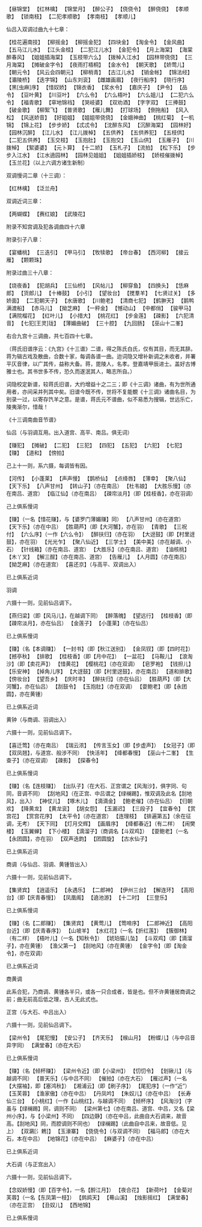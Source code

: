 <!-- { "loadSidebar": true } -->
【昼锦堂】  【红林檎】  【锦堂月】  【醉公子】  【侥侥令】  【醉侥侥】  【孝顺歌】  【锁南枝】  【二犯孝顺歌】  【孝南枝】  【孝顺儿】

仙吕入双调过曲九十七章：

【桂花遍南技】  【柳摇金】  【柳摇金犯】  【四块金】  【淘金令】  【金风曲】  【五马江儿水】  【江头金桂】  【二犯江儿水】  【金犯令】  【月上海棠】  【海棠醉春风】  【姐姐插海棠】  【玉枝带六么】  【拨棹入江水】  【园林带侥侥】  【三月海棠】  【摊破金字令】  【夜雨打梧桐】  【金水令】  【朝天歌】  【娇莺儿】  【朝元令】  【风云会四朝元】  【柳梢青】  【古江儿水】  【销金帐】  【锦法经】  【灞陵桥】  【迭字锦】  【山东刘衮】  【雌雄画眉】  【夜行船序】  【晓行序】  【黑[虫麻]序】  【惜奴娇】  【锦衣香】  【浆水令】  【嘉庆子】  【尹令】  【品令】  【豆叶黄】  【川豆叶】  【六么令】  【六么梧叶】  【六么姐儿】  【二犯六么令】  【福青歌】  【窣地锦裆】  【哭岐婆】  【双劝酒】  【字字双】  【三捧鼓】  【破金歌】  【柳絮飞】  【普贤歌】  【雁儿舞】  【打球场】  【倒拖船】  【风入松】  【风送娇音】  【好姐姐】  【姐姐带侥侥】  【金娥神曲】  【桃红菊】  【一机锦】  【锦上花】  【步步娇】  【忒忒令】  【沈醉东风】  【沉醉海棠】  【园林好】  【园林沉醉】  【江儿水】  【江儿拨棹】  【五供养】  【五供养犯】  【五枝供】  【二犯五供养】  【玉交枝】  【玉抱肚】  【玉抱交】  【玉山供】  【玉雁子】  【川拨棹】  【絮婆婆】  【元卜算】  【十二娇】  【玉札子】  【流拍】  【松下乐】  【步步入江水】  【江水遶园林】  【园林见姐姐】  【姐姐插娇枝】  【娇枝催拨棹】  【玉兰花】（以上六调方诸生新制）

双调慢词二章（十三调）：

【红林檎】  【泛兰舟】

双调近词三章：

【两蝴蝶】  【赛红娘】  【武陵花】

附录不知宫调及犯各调曲四十六章

附录引子八章：

【宴蟠桃】  【三迭引】  【甲马引】  【牧犊歌】  【帝台春】  【西河柳】  【接云雁】  【颗颗珠】

附录过曲三十八章：

【烧夜香】  【犯胡兵】  【三仙桥】  【风帖儿】  【柳穿鱼】  【四换头】  【恁麻郎】  【货郎儿】  【十棒鼓】  【小引】  【望妆台】  【搅羣羊】  【七贤过关】  【多娇面】  【二犯朝天子】  【水唐歌】  【川鲍老】  【清商七犯】  【鹤翀天】  【鹅鸭满渡船】  【赤马儿】  【拗芝麻】  【一秤金】  【憾动山】  【中都俏】  【骏甲马】  【满院榴花】  【红叶儿】  【小措大】  【桃花红】  【步金莲】  【疎影】  【六犯清音】  【七犯[王灵]珑】  【薄媚曲破】  【三十腔】  【九回肠】  【巫山十二峯】

右合九宫十三调曲，共七百四十七章。

（蒋氏旧谱序云：《九宫》《十三谱》二谱，得之陈氏白氏，仅有其目，而无其辞。蒋为辑古戏及散曲，合数十家，每调各谱一曲。迨词隐又增补新调之未收者，并署平仄音律，以广其传，益称大备。蒋，毘陵人，名孝。登嘉靖甲辰进士。盖好古博雅士也。其书世多不传，恐久而遂泯其人，略志所自。）

词隐校定新谱，较蒋氏旧谱，大约增益十之二三；即《十三调》诸曲，有为世所通用者，亦间采并列其中矣。旧谱今既不传，世将不复能覩《十三调》诸曲名目，为别录一过，以寄存饩羊之意。是谱，蒋氏元不谱曲，似不易悉为搜辑，世远乐亡，陵夷渐尔，惜哉！

《十三调南曲音节谱》

仙吕（与羽调互用。出入道宫、高平、南吕。俱无词）

【赚犯】  【摊破】  【二犯】  【三犯】  【四犯】  【五犯】  【六犯】  【七犯】  【赚】  【道和】  【傍拍】

己上十一则，系六摄，每调皆有因。

【河传】  【小蓬莱】  【声声慢】  【鹊桥仙】  【点绛唇】  【薄幸】  【聚八仙】  【天下乐】  【八声甘州】  【转山子】（亦在南吕）  【杜韦娘】  【大胜乐慢】（亦在南吕、道宫）  【临江仙】（亦在南吕）  【疎帘淡月】（即【桂枝香】，亦在羽调）

己上俱系慢词

【赚】（一名【惜花赚】，与【婆罗门薄媚赚】同）  【八声甘州】（亦在道宫）  【天下乐】（亦在中吕）  【胜葫芦】（即【大河蟹】，亦在羽）  【青歌】  【三祝付】  【六么序】（一作【六么令】）  【醉扶归】（亦在羽）  【大迓鼓】（即【村里迓鼓】，亦在羽）  【光光乍】  【聚八仙近】  【三学士】  【美中美】（亦在越调、小石）  【针线箱】（亦在南吕、道宫）  【大胜乐】（亦在南吕、道宫）  【油核桃】  【木丫叉】  【解三酲】（亦在南吕、道宫）  【告雁儿】  【人月圆】（亦在南吕）  【拗芝麻】（亦在道宫）  【喜还京】（与高平、双调出入）

已上俱系近词

羽调

六摄十一则，见前仙吕调下。

【燕归梁】（即【风马儿】，在越调下同）  【醉落魄】  【望远行】  【桂枝香】（即【疎帘淡月】，亦在仙吕）  【金莲子】  【小蓬莱】（亦在仙吕）

已上俱系慢词

【赚】（名【本调赚】）  【一封书】（即【秋江送别】）  【金凤钗】（即【四时花】）  【撼亭秋】  【排歌】  【桂枝香】（即【月中花】）  【一盆花】  【马鞍儿】  【浪淘沙】（即【卖花声】）  【惜黄花】  【樱桃花】（亦在双调）  【皂罗袍】  【钱担儿】  【乐安神】  【掉角儿序】  【大迓鼓】（即【村里迓鼓】，亦在南吕）  【道和排歌】  【傍妆台】  【望吾乡】  【庆时丰】  【醉扶归】（亦在仙吕）  【胜葫芦】（即【大河蟹】，亦在仙吕）  【刮鼓令】  【玉抱肚】（亦在双调）  【耍鲍老】（即【永团圆】，亦在黄锺）

已上俱系近词

黄钟（与商调、羽调出入）

六摄十一则，见前仙吕调下。

【喜迁莺】（亦在南吕）  【瑞云浓】  【传言玉女】（即【步虚声】）  【女冠子】（即【双凤翘】，与道宫、般涉不同）  【快活年】  【绛都春慢】  【巫山十二峯】  【生查子】（亦在双调）  【疎影】  【探春令】

已上俱系慢词

【赚】（名【连枝赚】）  【出队子】（在大石、正宫谓之【风淘沙】，俱字同、句同，音调不同）  【刮地风】（在正宫、中吕谓之【绿襕踢】，惟双调及此名【刮地风】，出入）  【神仗儿】  【啄木儿】  【滴滴金】  【鲍老催】（亦在仙吕）  【归朝欢】  【降黄龙】  【黄龙衮】  【胡女怨】  【玉漏迟】  【三段子】  【宜春令】  【赏宫花】  【赏宫花序】  【太平令】（亦在道宫）  【连理枝】  【排遍第五】（余在征调，无考）  【天下同】  【灯月交辉】  【画眉序】  【绛都春近】（有二样）  【闹樊楼】  【玉翼蝉】  【下小楼】  【滴溜子】（商调名【斗双鸡】）  【耍鲍老】（一名【永团圆】，亦在羽）  【双声迭韵】  【团圆旋】  【古水仙子】

已上俱系近词

商调（与仙吕、羽调、黄锺皆出入）

六摄十一则，见前仙吕调下。

【集贤宾】  【逍遥乐】  【永遇乐】  【二郎神】  【伊州三台】  【解连环】  【高阳台】（即【庆青春慢】）  【凤凰阁】  【遶池游】  【十二时】  【三登乐】

已上俱系慢词

【赚】（名【二郎赚】）  【集贤宾】  【黄莺儿】  【莺啼序】  【二郎神近】  【高阳台近】（即【庆青春序】）  【山坡羊】  【水红花】（一名【折红莲】）   【簇御林】（有二样）  【梧叶儿】（一名【知秋令】）  【琥珀猫儿坠】  【斗双鸡】（即【滴溜子】，亦在黄锺）  【渔父第一】  【刮地风】（亦在黄锺）  【金字令】（即【淘金令】，亦在双调）

已上俱系近词

商黄调

此系合犯，乃商调、黄锺各半只，或各一只合成者，皆是也。但不许黄锺居商调之前；曲无前高后低之理，古人无此式也。

正宫（与大石、中吕出入）

六摄十一则，见前仙吕调下。

【梁州令】  【尾犯慢】  【安公子】  【齐天乐】  【缑山月】  【粉蝶儿】（与中吕音异字同）  【满堂春】（亦在大石）

已上俱系慢词

【赚】（名【倾杯赚】）  【梁州令近】（即【小梁州】）  【忉忉令】  【划锹儿】（与越调不同）  【普天乐】（与中吕不同）  【催拍】（亦在大石）  【雁过声】（一名【大摆袖】，即【塞鸿秋】）  【湘浦云】（即【刷子序】）  【尾犯序】（一作“近”）  【玉芙蓉】  【渔家傲】（亦在中吕）  【丹凤吟】  【朱奴儿】（亦在中吕）  【长寿仙三台】  【小桃红】（一作【山桃红】，与越调不同）  【倾杯序】  【风淘沙】（字虽与【绿襕踢】同，调则不同）  【梁州第七】（亦在南吕、道宫、中吕，又名【梁州小序】，与【小梁州】不同）  【四边静】（亦在中吕，此曲自大石调来，故音高。【刮地风】同，而腔调则不同也）  【绿襕踢】（此曲自中吕来，故音低。见上）  【双鸂[氵鵣]】  【玉濠寨】  【侥侥令】（与双调不同）  【福马郎】（亦在大石，本在中吕）  【地锦花】（亦在中吕）  【麻婆子】（亦在中吕）

已上俱系近词

大石调（与正宫出入）

六摄十一则，见前仙吕调下。

【念奴娇慢】（即【百字令】，一名【酹江月】）  【夜合花】  【新荷叶】  【金菊对芙蓉】（一名【东凤第一枝】）  【鹧鸪天】  【蓦山溪】  【烛影摇红】  【满堂春】（亦在正宫）  【丑奴儿】  【西地锦】

已上俱系慢词
